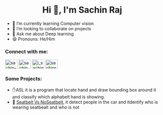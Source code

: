 <h1 align="center">Hi 👋, I'm Sachin Raj </h1>

<!-- - 🔭 I’m currently working on application of Computer vision -->
- 🌱 I’m currently learning Computer vision
- 👯 I’m looking to collaborate on projects
- 💬 Ask me about Deep learning
- 😄 Pronouns: He/Him


<h3 align="left">Connect with me:</h3>
<p align="left">
<a href="https://www.linkedin.com/in/sachin-raj-1b6689201/" target="blank"><img align="center" src="https://raw.githubusercontent.com/rahuldkjain/github-profile-readme-generator/master/src/images/icons/Social/linked-in-alt.svg" alt="sachin-raj-1b6689201" height="30" width="40" /></a>
<a href="https://www.kaggle.com/sachinmlwala" target="blank"><img align="center" src="https://raw.githubusercontent.com/rahuldkjain/github-profile-readme-generator/master/src/images/icons/Social/kaggle.svg" alt="sachinmlwala" height="30" width="40" /></a>
<a href="https://www.instagram.com/i_sachin_raj/" target="blank"><img align="center" src="https://raw.githubusercontent.com/rahuldkjain/github-profile-readme-generator/master/src/images/icons/Social/instagram.svg" alt="i_sachin_raj" height="30" width="40" /></a>
<a href="https://www.youtube.com/@sachinraj5311" target="blank"><img align="center" src="https://raw.githubusercontent.com/rahuldkjain/github-profile-readme-generator/master/src/images/icons/Social/youtube.svg" alt="sachinraj5311" height="30" width="40" /></a>
</p>

<h3 align="left">Some Projects: </h3>

- ✋ASL it is a program that locate hand and draw bounding box around it and classify which alphabelt hand is showing.
- 🚗 [Seatbelt Vs NoSeatbelt](https://youtu.be/KSyJo6f3bgk), it detect people in the car and itdentify who is wearing seatbealt and who is not 
